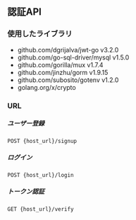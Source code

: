 ## 認証API

### 使用したライブラリ
- github.com/dgrijalva/jwt-go v3.2.0
- github.com/go-sql-driver/mysql v1.5.0
- github.com/gorilla/mux v1.7.4
- github.com/jinzhu/gorm v1.9.15
- github.com/subosito/gotenv v1.2.0 
- golang.org/x/crypto 

### URL


##### ユーザー登録
```
POST {host_url}/signup
```

##### ログイン
```
POST {host_url}/login
```

##### トークン認証
```
GET {host_url}/verify
```